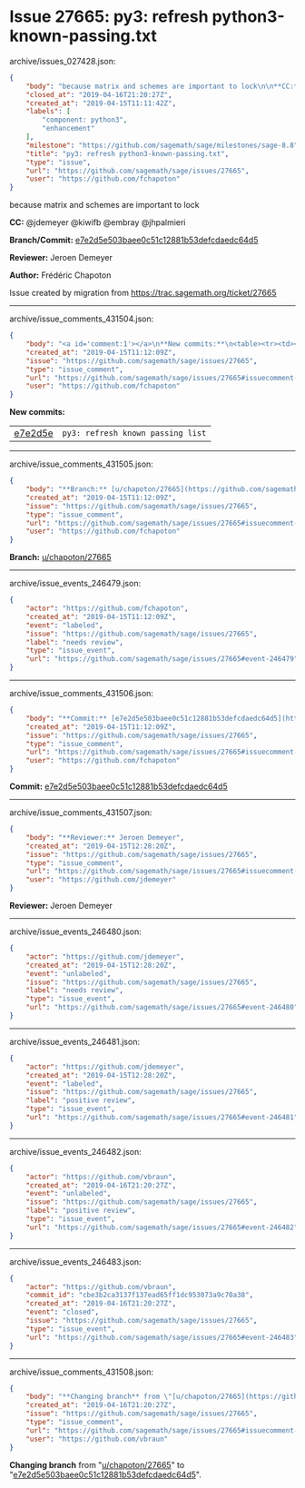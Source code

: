 # Issue 27665: py3: refresh python3-known-passing.txt

archive/issues_027428.json:
```json
{
    "body": "because matrix and schemes are important to lock\n\n**CC:**  @jdemeyer @kiwifb @embray @jhpalmieri\n\n**Branch/Commit:** [e7e2d5e503baee0c51c12881b53defcdaedc64d5](https://github.com/sagemath/sagetrac-mirror/commit/e7e2d5e503baee0c51c12881b53defcdaedc64d5)\n\n**Reviewer:** Jeroen Demeyer\n\n**Author:** Fr\u00e9d\u00e9ric Chapoton\n\nIssue created by migration from https://trac.sagemath.org/ticket/27665\n\n",
    "closed_at": "2019-04-16T21:20:27Z",
    "created_at": "2019-04-15T11:11:42Z",
    "labels": [
        "component: python3",
        "enhancement"
    ],
    "milestone": "https://github.com/sagemath/sage/milestones/sage-8.8",
    "title": "py3: refresh python3-known-passing.txt",
    "type": "issue",
    "url": "https://github.com/sagemath/sage/issues/27665",
    "user": "https://github.com/fchapoton"
}
```
because matrix and schemes are important to lock

**CC:**  @jdemeyer @kiwifb @embray @jhpalmieri

**Branch/Commit:** [e7e2d5e503baee0c51c12881b53defcdaedc64d5](https://github.com/sagemath/sagetrac-mirror/commit/e7e2d5e503baee0c51c12881b53defcdaedc64d5)

**Reviewer:** Jeroen Demeyer

**Author:** Frédéric Chapoton

Issue created by migration from https://trac.sagemath.org/ticket/27665





---

archive/issue_comments_431504.json:
```json
{
    "body": "<a id='comment:1'></a>\n**New commits:**\n<table><tr><td><a href=\"https://github.com/sagemath/sagetrac-mirror/commit/e7e2d5e503baee0c51c12881b53defcdaedc64d5\">e7e2d5e</a></td><td><code>py3: refresh known passing list</code></td></tr></table>\n",
    "created_at": "2019-04-15T11:12:09Z",
    "issue": "https://github.com/sagemath/sage/issues/27665",
    "type": "issue_comment",
    "url": "https://github.com/sagemath/sage/issues/27665#issuecomment-431504",
    "user": "https://github.com/fchapoton"
}
```

<a id='comment:1'></a>
**New commits:**
<table><tr><td><a href="https://github.com/sagemath/sagetrac-mirror/commit/e7e2d5e503baee0c51c12881b53defcdaedc64d5">e7e2d5e</a></td><td><code>py3: refresh known passing list</code></td></tr></table>




---

archive/issue_comments_431505.json:
```json
{
    "body": "**Branch:** [u/chapoton/27665](https://github.com/sagemath/sagetrac-mirror/tree/u/chapoton/27665)",
    "created_at": "2019-04-15T11:12:09Z",
    "issue": "https://github.com/sagemath/sage/issues/27665",
    "type": "issue_comment",
    "url": "https://github.com/sagemath/sage/issues/27665#issuecomment-431505",
    "user": "https://github.com/fchapoton"
}
```

**Branch:** [u/chapoton/27665](https://github.com/sagemath/sagetrac-mirror/tree/u/chapoton/27665)



---

archive/issue_events_246479.json:
```json
{
    "actor": "https://github.com/fchapoton",
    "created_at": "2019-04-15T11:12:09Z",
    "event": "labeled",
    "issue": "https://github.com/sagemath/sage/issues/27665",
    "label": "needs review",
    "type": "issue_event",
    "url": "https://github.com/sagemath/sage/issues/27665#event-246479"
}
```



---

archive/issue_comments_431506.json:
```json
{
    "body": "**Commit:** [e7e2d5e503baee0c51c12881b53defcdaedc64d5](https://github.com/sagemath/sagetrac-mirror/commit/e7e2d5e503baee0c51c12881b53defcdaedc64d5)",
    "created_at": "2019-04-15T11:12:09Z",
    "issue": "https://github.com/sagemath/sage/issues/27665",
    "type": "issue_comment",
    "url": "https://github.com/sagemath/sage/issues/27665#issuecomment-431506",
    "user": "https://github.com/fchapoton"
}
```

**Commit:** [e7e2d5e503baee0c51c12881b53defcdaedc64d5](https://github.com/sagemath/sagetrac-mirror/commit/e7e2d5e503baee0c51c12881b53defcdaedc64d5)



---

archive/issue_comments_431507.json:
```json
{
    "body": "**Reviewer:** Jeroen Demeyer",
    "created_at": "2019-04-15T12:28:20Z",
    "issue": "https://github.com/sagemath/sage/issues/27665",
    "type": "issue_comment",
    "url": "https://github.com/sagemath/sage/issues/27665#issuecomment-431507",
    "user": "https://github.com/jdemeyer"
}
```

**Reviewer:** Jeroen Demeyer



---

archive/issue_events_246480.json:
```json
{
    "actor": "https://github.com/jdemeyer",
    "created_at": "2019-04-15T12:28:20Z",
    "event": "unlabeled",
    "issue": "https://github.com/sagemath/sage/issues/27665",
    "label": "needs review",
    "type": "issue_event",
    "url": "https://github.com/sagemath/sage/issues/27665#event-246480"
}
```



---

archive/issue_events_246481.json:
```json
{
    "actor": "https://github.com/jdemeyer",
    "created_at": "2019-04-15T12:28:20Z",
    "event": "labeled",
    "issue": "https://github.com/sagemath/sage/issues/27665",
    "label": "positive review",
    "type": "issue_event",
    "url": "https://github.com/sagemath/sage/issues/27665#event-246481"
}
```



---

archive/issue_events_246482.json:
```json
{
    "actor": "https://github.com/vbraun",
    "created_at": "2019-04-16T21:20:27Z",
    "event": "unlabeled",
    "issue": "https://github.com/sagemath/sage/issues/27665",
    "label": "positive review",
    "type": "issue_event",
    "url": "https://github.com/sagemath/sage/issues/27665#event-246482"
}
```



---

archive/issue_events_246483.json:
```json
{
    "actor": "https://github.com/vbraun",
    "commit_id": "cbe3b2ca3137f137ead65ff1dc953073a9c70a38",
    "created_at": "2019-04-16T21:20:27Z",
    "event": "closed",
    "issue": "https://github.com/sagemath/sage/issues/27665",
    "type": "issue_event",
    "url": "https://github.com/sagemath/sage/issues/27665#event-246483"
}
```



---

archive/issue_comments_431508.json:
```json
{
    "body": "**Changing branch** from \"[u/chapoton/27665](https://github.com/sagemath/sagetrac-mirror/tree/u/chapoton/27665)\" to \"[e7e2d5e503baee0c51c12881b53defcdaedc64d5](https://github.com/sagemath/sagetrac-mirror/commit/e7e2d5e503baee0c51c12881b53defcdaedc64d5)\".",
    "created_at": "2019-04-16T21:20:27Z",
    "issue": "https://github.com/sagemath/sage/issues/27665",
    "type": "issue_comment",
    "url": "https://github.com/sagemath/sage/issues/27665#issuecomment-431508",
    "user": "https://github.com/vbraun"
}
```

**Changing branch** from "[u/chapoton/27665](https://github.com/sagemath/sagetrac-mirror/tree/u/chapoton/27665)" to "[e7e2d5e503baee0c51c12881b53defcdaedc64d5](https://github.com/sagemath/sagetrac-mirror/commit/e7e2d5e503baee0c51c12881b53defcdaedc64d5)".
